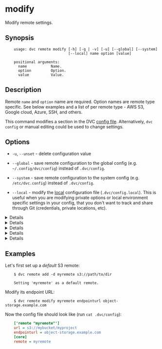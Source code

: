 # modify

Modify remote settings.

## Synopsis

```usage
    usage: dvc remote modify [-h] [-q | -v] [-u] [--global] [--system]
                             [--local] name option [value]

    positional arguments:
      name           Name.
      option         Option.
      value          Value.
```

## Description

Remote `name` and `option` name are required. Option names are remote type
specific. See below examples and a list of per remote type - AWS S3, Google
cloud, Azure, SSH, and others.

This command modifies a section in the DVC [config file](/doc/user-guide/dvc-files-and-directories).
Alternatively, `dvc config` or manual editing could be used to change settings.

## Options

* `-u`, `--unset` - delete configuration value

* `--global` - save remote configuration to the global config (e.g.
`~/.config/dvc/config`) instead of `.dvc/config`.

* `--system` - save remote configuration to the system config (e.g.
`/etc/dvc.config`) instead of `.dvc/config`.

* `--local` - modify the [local](/doc/user-guide/dvc-files-and-directories)
configuration file (`.dvc/config.local`). This is useful when you are modifying
private options or local environment specific settings in your config, that you
don't want to track and share through Git (credentials, private locations, etc).

<details>

### Click for AWS S3 available options

By default DVC expects your AWS CLI is already
[configured](https://docs.aws.amazon.com/cli/latest/userguide/cli-chap-getting-started.html).
DVC will be using default AWS credentials file to access S3. To override some of
these settings, you could use the following options:

* `region` - change AWS S3 remote region::

  ```dvc
    $ dvc remote modify myremote region us-east-2
  ```

* `profile` - credentials profile name to use to access AWS S3:

  ```dvc
    $ dvc remote modify myremote profile myprofile
  ```

* `credentialpath` - credentials path to use to access AWS S3:

  ```dvc
    $ dvc remote modify myremote credentialpath /path/to/my/creds
  ```

* `endpointurl` - endpoint URL to use to access AWS S3:

  ```dvc
    $ dvc remote modify myremote endpointurl myendpoint.com
  ```

* `url` - remote location URL

  ```dvc
    $ dvc remote modify myremote url s3://bucket/remote
  ```

* `use_ssl` - whether or not to use SSL. By default, SSL is used

  ```dvc
    $ dvc remote modify myremote use_ssl false
  ```

To communicate with a remote object storage that supports an S3 compatible API
(e.g. [Minio](https://minio.io/), [Wasabi](https://wasabi.com/),
[Eucalyptus](https://www.eucalyptus.cloud/index.html), [DigitalOcean
Spaces](https://www.digitalocean.com/products/spaces/), etc.) you must
explicitly set the `endpointurl` in the configuration:

For example:

  ```dvc
    $ dvc remote add -d mybucket s3://path/to/dir
    $ dvc remote modify mybucket endpointurl object-storage.example.com
  ```

AWS S3 remote can also be configured entirely via environment variables:

```dvc
    $ export AWS_ACCESS_KEY_ID="<my-access-key>"
    $ export AWS_SECRET_ACCESS_KEY="<my-secret-key>"
    $ dvc remote add myremote "s3://bucket/myremote"
```

For more information about the variables DVC supports, please visit
[boto3 documentation](https://boto3.amazonaws.com/v1/documentation/api/latest/guide/configuration.html#environment-variable-configuration)

</details>

<details>

### Click for Azure available options

* `url` - remote location URL.

  ```dvc
      $ dvc remote modify myremote url "azure://ContainerName=remote;"
  ```

* `connection_string` - connection string.

   ```dvc
       $ dvc remote modify myremote connection_string my-connection-string
   ```

</details>


<details>

### Click for Google Cloud Storage available options

* `projectname` - project name to use.

  ```dvc
    $ dvc remote modify myremote projectname myproject
  ```

* `url` - remote location URL.

  ```dvc
    $ dvc remote modify myremote url gs://bucket/remote
  ```

</details>

<details>

### Click for SSH available options

* `url` - remote location URL.

  ```dvc
    $ dvc remote modify myremote url ssh://user@example.com:1234/path/to/remote
  ```

* `user` - username to use to access a remote. The order in which dvc
  searches for username:

    1) `user` specified in one of the dvc configs;
    2) `user` specified in the url(e.g. `ssh://user@example.com/path`);
    3) current user;

  ```dvc
    $ dvc remote modify myremote user myuser
  ```

* `port` - port to use to access a remote. The order in which dvc searches
  for port:

    1) `port` specified in one of the dvc configs;
    2) `port` specified in the url(e.g. `ssh://example.com:1234/path`);
    3) default ssh port 22;

  ```dvc
    $ dvc remote modify myremote port 2222
  ```

* `keyfile` - path to private key to use to access a remote.

  ```dvc
    $ dvc remote modify myremote keyfile /path/to/keyfile
  ```
  
* `password` - a private key passphrase or a password to use to
  use when accessing a remote.

  ```dvc
    $ dvc remote modify myremote password mypassword
  ```

* `ask_password` - ask for a private key passphrase or a password
  to use when accessing a remote.

  ```dvc
    $ dvc remote modify myremote ask_password true
  ```

</details>

<details>

### Click for HDFS available options

* `user` - username to use to access a remote.

  ```dvc
    $ dvc remote modify myremote user myuser
  ```

</details>

## Examples

Let's first set up a _default_ S3 remote:

```dvc
    $ dvc remote add -d myremote s3://path/to/dir
    
    Setting 'myremote' as a default remote.
```

Modify its endpoint URL:

```dvc
    $ dvc remote modify myremote endpointurl object-storage.example.com
```

Now the config file should look like (run `cat .dvc/config`):

```ini
    ['remote "myremote"']
    url = s3://mybucket/myproject
    endpointurl = object-storage.example.com
    [core]
    remote = myremote
```
  
